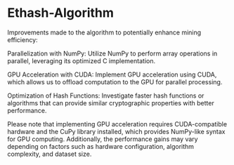 # Ethash-Algorithm
Improvements made to the algorithm to potentially enhance mining efficiency:

Parallelization with NumPy: Utilize NumPy to perform array operations in parallel, leveraging its optimized C implementation.

GPU Acceleration with CUDA: Implement GPU acceleration using CUDA, which allows us to offload computation to the GPU for parallel processing.

Optimization of Hash Functions: Investigate faster hash functions or algorithms that can provide similar cryptographic properties with better performance.

Please note that implementing GPU acceleration requires CUDA-compatible hardware and the CuPy library installed, which provides NumPy-like syntax for GPU computing. Additionally, the performance gains may vary depending on factors such as hardware configuration, algorithm complexity, and dataset size.
